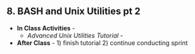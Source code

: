 ## 8.  BASH and Unix Utilities pt 2
  - **In Class Activities** - 
    - *Advanced Unix Utilities Tutorial* - 
  - **After Class** - 1) finish tutorial  2) continue conducting sprint


